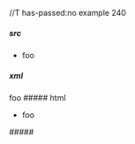 //T has-passed:no
example 240
##### src
-   
  foo
##### xml
<?xml version="1.0" encoding="UTF-8"?>
<!DOCTYPE document SYSTEM "CommonMark.dtd">
<document xmlns="http://commonmark.org/xml/1.0">
  <list type="bullet" tight="true">
    <item>
      <paragraph>
        <text>foo</text>
      </paragraph>
    </item>
  </list>
</document>
##### html
<ul>
<li>foo</li>
</ul>
#####
